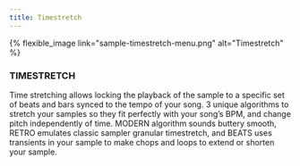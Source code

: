 ```yaml
---
title: Timestretch
---
```


{% flexible_image link="sample-timestretch-menu.png" alt="Timestretch" %}

### TIMESTRETCH

Time stretching allows locking the playback of the sample to a specific set of beats and bars synced to the tempo of your song. 3 unique algorithms to stretch your samples so they fit perfectly with your song’s BPM, and change pitch independently of time. MODERN algorithm sounds buttery smooth, RETRO emulates classic sampler granular timestretch, and BEATS uses transients in your sample to make chops and loops to extend or shorten your sample.
